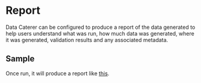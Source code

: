 # Report

Data Caterer can be configured to produce a report of the data generated to help users understand what was run, how much 
data was generated, where it was generated, validation results and any associated metadata. 

## Sample

Once run, it will produce a report like [this](../../sample/report/html/index.html).

